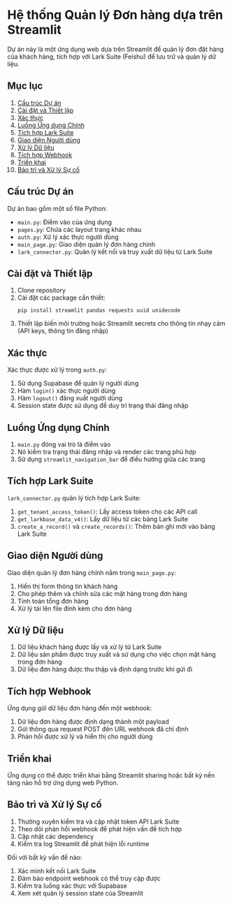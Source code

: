 # Hệ thống Quản lý Đơn hàng dựa trên Streamlit

Dự án này là một ứng dụng web dựa trên Streamlit để quản lý đơn đặt hàng của khách hàng, tích hợp với Lark Suite (Feishu) để lưu trữ và quản lý dữ liệu.

## Mục lục

1. [Cấu trúc Dự án](#cấu-trúc-dự-án)
2. [Cài đặt và Thiết lập](#cài-đặt-và-thiết-lập)
3. [Xác thực](#xác-thực)
4. [Luồng Ứng dụng Chính](#luồng-ứng-dụng-chính)
5. [Tích hợp Lark Suite](#tích-hợp-lark-suite)
6. [Giao diện Người dùng](#giao-diện-người-dùng)
7. [Xử lý Dữ liệu](#xử-lý-dữ-liệu)
8. [Tích hợp Webhook](#tích-hợp-webhook)
9. [Triển khai](#triển-khai)
10. [Bảo trì và Xử lý Sự cố](#bảo-trì-và-xử-lý-sự-cố)

## Cấu trúc Dự án

Dự án bao gồm một số file Python:

- `main.py`: Điểm vào của ứng dụng
- `pages.py`: Chứa các layout trang khác nhau
- `auth.py`: Xử lý xác thực người dùng
- `main_page.py`: Giao diện quản lý đơn hàng chính
- `lark_connector.py`: Quản lý kết nối và truy xuất dữ liệu từ Lark Suite

## Cài đặt và Thiết lập

1. Clone repository
2. Cài đặt các package cần thiết:
   ```
   pip install streamlit pandas requests uuid unidecode
   ```
3. Thiết lập biến môi trường hoặc Streamlit secrets cho thông tin nhạy cảm (API keys, thông tin đăng nhập)

## Xác thực

Xác thực được xử lý trong `auth.py`:

1. Sử dụng Supabase để quản lý người dùng
2. Hàm `login()` xác thực người dùng
3. Hàm `logout()` đăng xuất người dùng
4. Session state được sử dụng để duy trì trạng thái đăng nhập

## Luồng Ứng dụng Chính

1. `main.py` đóng vai trò là điểm vào
2. Nó kiểm tra trạng thái đăng nhập và render các trang phù hợp
3. Sử dụng `streamlit_navigation_bar` để điều hướng giữa các trang

## Tích hợp Lark Suite

`lark_connector.py` quản lý tích hợp Lark Suite:

1. `get_tenant_access_token()`: Lấy access token cho các API call
2. `get_larkbase_data_v4()`: Lấy dữ liệu từ các bảng Lark Suite
3. `create_a_record()` và `create_records()`: Thêm bản ghi mới vào bảng Lark Suite

## Giao diện Người dùng

Giao diện quản lý đơn hàng chính nằm trong `main_page.py`:

1. Hiển thị form thông tin khách hàng
2. Cho phép thêm và chỉnh sửa các mặt hàng trong đơn hàng
3. Tính toán tổng đơn hàng
4. Xử lý tải lên file đính kèm cho đơn hàng

## Xử lý Dữ liệu

1. Dữ liệu khách hàng được lấy và xử lý từ Lark Suite
2. Dữ liệu sản phẩm được truy xuất và sử dụng cho việc chọn mặt hàng trong đơn hàng
3. Dữ liệu đơn hàng được thu thập và định dạng trước khi gửi đi

## Tích hợp Webhook

Ứng dụng gửi dữ liệu đơn hàng đến một webhook:
1. Dữ liệu đơn hàng được định dạng thành một payload
2. Gửi thông qua request POST đến URL webhook đã chỉ định
3. Phản hồi được xử lý và hiển thị cho người dùng

## Triển khai

Ứng dụng có thể được triển khai bằng Streamlit sharing hoặc bất kỳ nền tảng nào hỗ trợ ứng dụng web Python.

## Bảo trì và Xử lý Sự cố

1. Thường xuyên kiểm tra và cập nhật token API Lark Suite
2. Theo dõi phản hồi webhook để phát hiện vấn đề tích hợp
3. Cập nhật các dependency
4. Kiểm tra log Streamlit để phát hiện lỗi runtime

Đối với bất kỳ vấn đề nào:
1. Xác minh kết nối Lark Suite
2. Đảm bảo endpoint webhook có thể truy cập được
3. Kiểm tra luồng xác thực với Supabase
4. Xem xét quản lý session state của Streamlit
